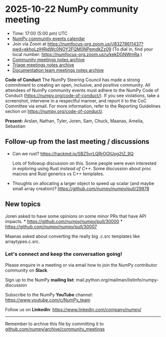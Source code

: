 # 2025-10-22 NumPy community meeting

- Time: 17:00 (5:00 pm) UTC
- [NumPy community events calendar](https://scientific-python.org/calendars/)
- Join via Zoom at https://numfocus-org.zoom.us/j/83278611437?pwd=ekhoLzlHRjdWc0NOY2FQM0NPemdkZz09 (To dial in, find your local number: https://numfocus-org.zoom.us/u/kekDGNWmRa.)
- [Community meetings notes archive](https://github.com/numpy/archive/tree/main/community_meetings)
- [Triage meetings notes archive](https://github.com/numpy/archive/tree/master/triage_meetings)
- [Documentation team meetings notes archive](https://github.com/numpy/archive/tree/main/docs_team_meetings)

**Code of Conduct**
The NumPy Steering Council has made a strong commitment to creating an open, inclusive, and positive community. 
All attendees of NumPy community events must adhere to the NumPy Code of Conduct (https://numpy.org/code-of-conduct/). 
If you see violations, take a screenshot, intervene in a respectful manner, and report it to the CoC Committee via email. For more information, refer to the Reporting Guidelines section on https://numpy.org/code-of-conduct/.

**Present:** Arslan, Nathan, Tyler, Joren, Sam, Chuck, Maanas, Amelia, Sebastian


## Follow-up from the last meeting / discussions

- Can we rust? https://hackmd.io/SBZ5vrLQRrOOlUog2tZ_9Q

    Lots of followup discussion on this. Some people were even interested in exploring using Rust *instead of C++*. Some discussion about proc macros and Rust generics vs C++ templates.

- Thoughts on allocating a larger object to speed up scalar (and maybe small array creation)? https://github.com/numpy/numpy/pull/29878

## New topics

Joren asked to have some opinions on some minor PRs that have API impacts.
    * https://github.com/numpy/numpy/pull/30000
    * https://github.com/numpy/numpy/pull/30007
    

Maanas asked about converting the really big .c.src templates like arraytypes.c.src.

### Let's connect and keep the conversation going!

Please enquire in a meeting or via email how to join the NumPy contributor community on **Slack**.

Sign up to the NumPy **mailing list**: mail.python.org/mailman/listinfo/numpy-discussion

Subscribe to the NumPy **YouTube** channel: https://www.youtube.com/c/NumPy_team

Follow us on **LinkedIn**: https://www.linkedin.com/company/numpy/

---
Remember to archive this file by committing it to [github.com/numpy/archive/community_meetings](https://github.com/numpy/archive/tree/main/community_meetings)

